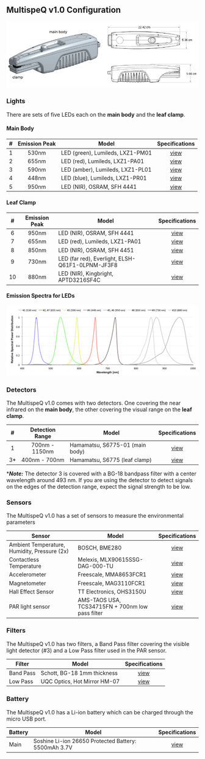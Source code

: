 MultispeQ v1.0 Configuration
-------
![MultispeQ v1.0 measurements](../images/help/_instruments_MultispeQ_v1.0_measurements.png)

### Lights

There are sets of five LEDs each on the **main body** and the **leaf clamp**.

#### Main Body

| # | Emission Peak | Model | Specifications |
|:---:|:---:|-----|:---:|
| 1 | 530nm | LED (green), Lumileds, LXZ1-PM01 | [view][LXZ1] |
| 2 | 655nm | LED (red), Lumileds, LXZ1-PA01 |[view][LXZ1] |
| 3 | 590nm | LED (amber), Lumileds, LXZ1-PL01 |[view][LXZ1] |
| 4 | 448nm | LED (blue), Lumileds, LXZ1-PR01 |[view][LXZ1] |
| 5 | 950nm | LED (NIR), OSRAM, SFH 4441 | [view][OSRAM SFH 4441] |

#### Leaf Clamp

| # | Emission Peak | Model | Specifications |
|:---:|:---:|-----|:---:|
| 6 | 950nm | LED (NIR), OSRAM, SFH 4441 | [view][OSRAM SFH 4441] |
| 7 | 655nm | LED (red), Lumileds, LXZ1-PA01 |[view][LXZ1] |
| 8 | 850nm | LED (NIR), OSRAM, SFH 4451 | [view][OSRAM SFH 4451] |
| 9 | 730nm | LED (far red), Everlight, ELSH-Q61F1-0LPNM-JF3F8 | [view][ELSH-Q61F1-0LPNM-JF3F8] |
| 10 | 880nm | LED (NIR), Kingbright, APTD3216SF4C | [view][APTD3216SF4C] |

#### Emission Spectra for LEDs

![Emission spectra for LEDs build in the MultispeQ v1.0 - Emission normalized to maximum emission peak](../images/help/_instruments_MultispeQ_v1.0_led_emission_spectra.png)

### Detectors

The MultispeQ v1.0 comes with two detectors. One covering the near infrared on the **main body**, the other covering the visual range on the **leaf clamp**.

| # | Detection Range | Model | Specifications |
|:---:|:---:|-----|:---:|
| 1 | 700nm - 1150nm | Hamamatsu, S6775-01 (main body) | [view][S6775-01] |
| 3\* | 400nm - 700nm | Hamamatsu, S6775 (leaf clamp) | [view][S6775] |

\****Note:*** The detector 3 is covered with a BG-18 bandpass filter with a center wavelength around 493 nm. If you are using the detector to detect signals on the edges of the detection range, expect the signal strength to be low.

### Sensors

The MultispeQ v1.0 has a set of sensors to measure the environmental parameters

| Sensor | Model | Specifications |
|-----|-----|:---:|
| Ambient Temperature, Humidity, Pressure (2x) | BOSCH, BME280 | [view][BME280] |
| Contactless Temperature | Melexis, MLX90615SSG-DAG-000-TU | [view][MLX90615] |
| Accelerometer | Freescale, MMA8653FCR1 | [view][MMA8653FCR1] |
| Magnetometer | Freescale, MAG3110FCR1 | [view][MAG3110FCR1] |
| Hall Effect Sensor | TT Electronics, OHS3150U | [view][OHS3150U] |
| PAR light sensor | AMS-TAOS USA, TCS34715FN + 700nm low pass filter | [view][TCS34715FN] |

### Filters

The MultispeQ v1.0 has two filters, a Band Pass filter covering the visible light detector (#3) and a Low Pass filter used in the PAR sensor.

| Filter | Model | Specifications |
|-----|-----|:---:|
| Band Pass | Schott, BG-18 1mm thickness  | [view][BG-18] |
| Low Pass | UQC Optics, Hot Mirror HM-07 | [view][HMC-5051] |

### Battery

The MultispeQ v1.0 has a Li-ion battery which can be charged through the micro USB port.

| Battery | Model | Specifications |
|-----|-----|:---:|
| Main | Soshine Li-ion 26650 Protected Battery: 5500mAh 3.7V | [view][26650P-3.7-5500] |

[LXZ1]: https://www.lumileds.com/products/color-leds/luxeon-z-colors

[OSRAM SFH 4441]: https://www.osram-os.com/osram_os/en/products/product-catalog/infrared-emitters%2c-detectors-andsensors/infrared-emitters/power-emitter-gt40mw/emitter-with-940-nm/sfh-4441/index.jsp

[OSRAM SFH 4451]: https://www.osram-os.com/osram_os/en/products/product-catalog/infrared-emitters%2c-detectors-andsensors/infrared-emitters/power-emitter-gt40mw/emitter-with-850-nm/sfh-4451/index.jsp

[ELSH-Q61F1-0LPNM-JF3F8]: https://media.digikey.com/pdf/Data%20Sheets/Everlight%20PDFs/Shuen1W_Series.pdf

[APTD3216SF4C]: https://media.digikey.com/PDF/Data%20Sheets/Kingbright%20PDFs/APTD3216SF4C.pdf

[S6775]: https://www.hamamatsu.com/us/en/product/alpha/S/4103/S6775/index.html

[S6775-01]: https://www.hamamatsu.com/us/en/product/category/3100/4001/4103/S6775-01/index.html

[BME280]: https://www.bosch-sensortec.com/bst/products/all_products/bme280

[MLX90615]: https://www.melexis.com/en/product/MLX90615/Digital-Plug-Play-Infrared-Thermometer-Ultra-Small-TO-Can

[MMA8653FCR1]: https://www.nxp.com/products/sensors/accelerometers/3-axis-accelerometers/2g-4g-8g-low-g-10-bit-digital-accelerometer:MMA8653FC?lang_cd=en

[MAG3110FCR1]: https://www.nxp.com/products/sensors/magnetometers/high-accuracy-3d-magnetometer:MAG3110?lang_cd=en

[OHS3150U]: http://www.ttelectronics.com/sites/default/files/download-files/OHS3150U_3151U.pdf

[TCS34715FN]: https://ams.com/eng/Products/Light-Sensors/Color-Sensors/TCS34715

[BG-18]: https://www.us.schott.com/d/advanced_optics/380b879e-f6d3-4130-b7e9-52d794f9bc4b/1.2/schott-bandpass-bg18-jun-2017-en.pdf

[HMC-5051]: http://www.uqgoptics.com/pdf/Hot%20mirrors%20data%20sheet.pdf

[26650P-3.7-5500]: http://www.soshine.com.cn/a633.aspx